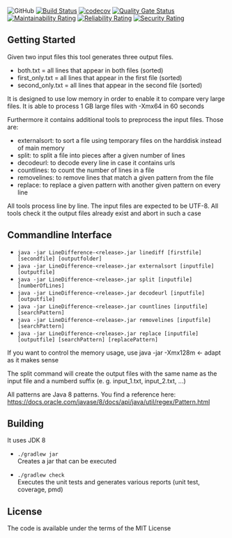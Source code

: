 ﻿![GitHub](https://img.shields.io/github/license/patrickuhlmann/linedifference)
[![Build Status](https://travis-ci.com/patrickuhlmann/linedifference.svg?branch=master)](https://travis-ci.com/patrickuhlmann/linedifference)
[![codecov](https://codecov.io/gh/patrickuhlmann/linedifference/branch/master/graph/badge.svg)](https://codecov.io/gh/patrickuhlmann/linedifference)
[![Quality Gate Status](https://sonarcloud.io/api/project_badges/measure?project=patrickuhlmann_linedifference&metric=alert_status)](https://sonarcloud.io/dashboard?id=patrickuhlmann_linedifference)
[![Maintainability Rating](https://sonarcloud.io/api/project_badges/measure?project=patrickuhlmann_linedifference&metric=sqale_rating)](https://sonarcloud.io/dashboard?id=patrickuhlmann_linedifference)
[![Reliability Rating](https://sonarcloud.io/api/project_badges/measure?project=patrickuhlmann_linedifference&metric=reliability_rating)](https://sonarcloud.io/dashboard?id=patrickuhlmann_linedifference)
[![Security Rating](https://sonarcloud.io/api/project_badges/measure?project=patrickuhlmann_linedifference&metric=security_rating)](https://sonarcloud.io/dashboard?id=patrickuhlmann_linedifference)

## Getting Started

Given two input files this tool generates three output files.
  * both.txt = all lines that appear in both files (sorted)
  * first_only.txt = all lines that appear in the first file (sorted)
  * second_only.txt = all lines that appear in the second file (sorted)

It is designed to use low memory in order to enable it to compare very large files. It is able to process 1 GB large files with -Xmx64 in 60 seconds

Furthermore it contains additional tools to preprocess the input files. Those are:
  * externalsort: to sort a file using temporary files on the harddisk instead of main memory
  * split: to split a file into pieces after a given number of lines
  * decodeurl: to decode every line in case it contains urls
  * countlines: to count the number of lines in a file
  * removelines: to remove lines that match a given pattern from the file
  * replace: to replace a given pattern with another given pattern on every line
  
All tools process line by line. The input files are expected to be UTF-8. All tools check it the output files already exist and abort in such a case

## Commandline Interface

 * `java -jar LineDifference-<release>.jar linediff [firstfile] [secondfile] [outputfolder]` <br>
 * `java -jar LineDifference-<release>.jar externalsort [inputfile] [outputfile]` <br>
 * `java -jar LineDifference-<release>.jar split [inputfile] [numberOfLines]` <br>
 * `java -jar LineDifference-<release>.jar decodeurl [inputfile] [outputfile]` <br>
 * `java -jar LineDifference-<release>.jar countlines [inputfile] [searchPattern]` <br>
 * `java -jar LineDifference-<release>.jar removelines [inputfile] [searchPattern]` <br>
 * `java -jar LineDifference-<release>.jar replace [inputfile] [outputfile] [searchPattern] [replacePattern]` <br>

If you want to control the memory usage, use java -jar -Xmx128m ← adapt as it makes sense

The split command will create the output files with the same name as the input file and a numberd suffix (e. g. input_1.txt, input_2.txt, ...)

All patterns are Java 8 patterns. You find a reference here: https://docs.oracle.com/javase/8/docs/api/java/util/regex/Pattern.html

## Building

It uses JDK 8

 * `./gradlew jar` <br>
Creates a jar that can be executed

 * `./gradlew check` <br>
Executes the unit tests and generates various reports (unit test, coverage, pmd)


## License

The code is available under the terms of the MIT License